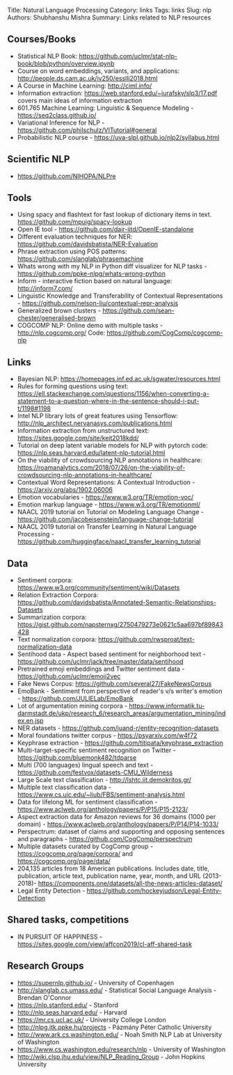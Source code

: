Title: Natural Language Processing
Category: links
Tags: links
Slug: nlp
Authors: Shubhanshu Mishra
Summary: Links related to NLP resources

## Courses/Books
* Statistical NLP Book: https://github.com/uclmr/stat-nlp-book/blob/python/overview.ipynb
* Course on word embeddings, variants, and applications: http://people.ds.cam.ac.uk/iv250/esslli2018.html
* A Course in Machine Learning: http://ciml.info/
* Information extraction: https://web.stanford.edu/~jurafsky/slp3/17.pdf covers main ideas of information extraction
* 601.765 Machine Learning: Linguistic & Sequence Modeling - https://seq2class.github.io/
* Variational Inference for NLP - https://github.com/philschulz/VITutorial#general
* Probabilistic NLP course - https://uva-slpl.github.io/nlp2/syllabus.html


## Scientific NLP 
* https://github.com/NIHOPA/NLPre

## Tools

* Using spacy and flashtext for fast lookup of dictionary items in text. https://github.com/mpuig/spacy-lookup
* Open IE tool - https://github.com/dair-iitd/OpenIE-standalone
* Different evaluation techniques for NER: https://github.com/davidsbatista/NER-Evaluation
* Phrase extraction using POS patterns: https://github.com/slanglab/phrasemachine
* Whats wrong with my NLP in Python diff visualizer for NLP tasks - https://github.com/ppke-nlpg/whats-wrong-python
* Inform - interactive fiction based on natural language: http://inform7.com/
* Linguistic Knowledge and Transferability of Contextual Representations - https://github.com/nelson-liu/contextual-repr-analysis
* Generalized brown clusters - https://github.com/sean-chester/generalised-brown
* COGCOMP NLP: Online demo with multiple tasks - http://nlp.cogcomp.org/ Code: https://github.com/CogComp/cogcomp-nlp 

## Links
* Bayesian NLP: https://homepages.inf.ed.ac.uk/sgwater/resources.html
* Rules for forming questions using text: https://ell.stackexchange.com/questions/1156/when-converting-a-statement-to-a-question-where-in-the-sentence-should-i-put-t/1198#1198
* Intel NLP library lots of great features using Tensorflow: http://nlp_architect.nervanasys.com/publications.html
* Information extraction from unstructured text: https://sites.google.com/site/keit2018kdd/
* Tutorial on deep latent variable models for NLP with pytorch code: https://nlp.seas.harvard.edu/latent-nlp-tutorial.html
* On the viability of crowdsourcing NLP annotations in healthcare: https://roamanalytics.com/2018/07/26/on-the-viability-of-crowdsourcing-nlp-annotations-in-healthcare/
* Contextual Word Representations: A Contextual Introduction - https://arxiv.org/abs/1902.06006
* Emotion vocabularies - https://www.w3.org/TR/emotion-voc/
* Emotion markup language - https://www.w3.org/TR/emotionml/
* NAACL 2019 tutorial on Tutorial on Modeling Language Change - https://github.com/jacobeisenstein/language-change-tutorial
* NAACL 2019 tutorial on Transfer Learning in Natural Language Processing - https://github.com/huggingface/naacl_transfer_learning_tutorial

## Data

* Sentiment corpora: https://www.w3.org/community/sentiment/wiki/Datasets
* Relation Extraction Corpora: https://github.com/davidsbatista/Annotated-Semantic-Relationships-Datasets
* Summarization corpora: https://gist.github.com/napsternxg/2750479273e0621c5aa697bf89843428
* Text normalization corpora: https://github.com/rwsproat/text-normalization-data
* Sentihood data - Aspect based sentiment for neighborhood text - https://github.com/uclmr/jack/tree/master/data/sentihood
* Pretrained emoji embeddings and Twitter sentiment data - https://github.com/uclmr/emoji2vec
* Fake News Corpus: https://github.com/several27/FakeNewsCorpus
* EmoBank - Sentiment from perspective of reader's v/s writer's emotion - https://github.com/JULIELab/EmoBank
* Lot of argumentation mining corpora - https://www.informatik.tu-darmstadt.de/ukp/research_6/research_areas/argumentation_mining/index.en.jsp
* NER datasets - https://github.com/juand-r/entity-recognition-datasets
* Moral foundations twitter corpus - https://psyarxiv.com/w4f72
* Keyphrase extraction - https://github.com/titipata/keyphrase_extraction
* Multi-target-specific sentiment recognition on Twitter - https://github.com/bluemonk482/tdparse
* Multi (700 languages) lingual speech and text - https://github.com/festvox/datasets-CMU_Wilderness
* Large Scale text classification - http://lshtc.iit.demokritos.gr/
* Multiple text classification data - https://www.cs.uic.edu/~liub/FBS/sentiment-analysis.html
* Data for lifelong ML for sentiment classification - https://www.aclweb.org/anthology/papers/P/P15/P15-2123/
* Aspect extraction data for Amazon reviews for 36 domains (1000 per domain) - https://www.aclweb.org/anthology/papers/P/P14/P14-1033/
* Perspectrum: dataset of claims and supporting and opposing sentences and paragraphs - https://github.com/CogComp/perspectrum 
* Multiple datasets curated by CogComp group - https://cogcomp.org/page/corpora/ and https://cogcomp.org/page/data/
* 204,135 articles from 18 American publications. Includes date, title, publication, article text, publication name, year, month, and URL (2013-2018)- https://components.one/datasets/all-the-news-articles-dataset/
* Legal Entity Detection - https://github.com/hockeyjudson/Legal-Entity-Detection

## Shared tasks, competitions

* IN PURSUIT OF HAPPINESS - https://sites.google.com/view/affcon2019/cl-aff-shared-task

## Research Groups
* https://supernlp.github.io/ - University of Copenhagen 
* http://slanglab.cs.umass.edu/ - Statistical Social Language Analysis - Brendan O'Connor
* https://nlp.stanford.edu/ - Stanford
* http://nlp.seas.harvard.edu/ - Harvard
* https://mr.cs.ucl.ac.uk/ - University College London
* http://nlpg.itk.ppke.hu/projects - Pázmány Péter Catholic University
* http://www.ark.cs.washington.edu/ - Noah Smith NLP Lab at University of Washington
* https://www.cs.washington.edu/research/nlp - University of Washington
* http://wiki.clsp.jhu.edu/view/NLP_Reading_Group - John Hopkins University
